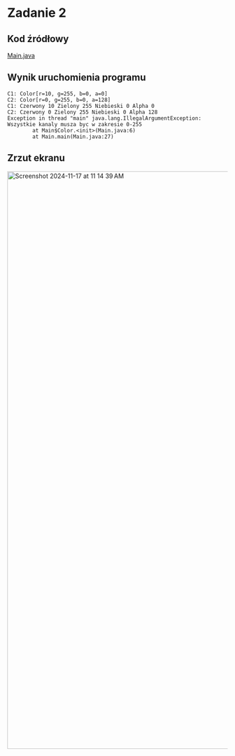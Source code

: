 # Zadanie 2
## Kod źródłowy
[Main.java](./src/Main.java)

## Wynik uruchomienia programu
```
C1: Color[r=10, g=255, b=0, a=0]
C2: Color[r=0, g=255, b=0, a=128]
C1: Czerwony 10 Zielony 255 Niebieski 0 Alpha 0
C2: Czerwony 0 Zielony 255 Niebieski 0 Alpha 128
Exception in thread "main" java.lang.IllegalArgumentException: Wszystkie kanaly musza byc w zakresie 0-255
        at Main$Color.<init>(Main.java:6)
        at Main.main(Main.java:27)
```

## Zrzut ekranu
<img width="1319" alt="Screenshot 2024-11-17 at 11 14 39 AM" src="https://github.com/user-attachments/assets/e2f4d7e8-c42a-44b1-bc83-a093e6da8e82">
